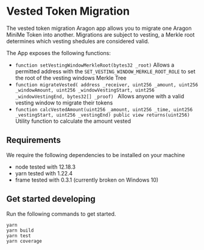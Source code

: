 # Vested Token Migration

The vested token migration Aragon app allows you to migrate one Aragon MiniMe Token into another. Migrations are subject to vesting, a Merkle root determines which vesting shedules are considered valid.

The App exposes the following functions:

- ``function setVestingWindowMerkleRoot(bytes32 _root)`` Allows a permitted address with the `SET_VESTING_WINDOW_MERKLE_ROOT_ROLE` to set the root of the vesting windows Merkle Tree
- `function migrateVested(
        address _receiver,
        uint256 _amount,
        uint256 _windowAmount,
        uint256 _windowVestingStart,
        uint256 _windowVestingEnd,
        bytes32[] _proof)
    ` Allows anyone with a valid vesting window to migrate their tokens
-  ``function calcVestedAmount(uint256 _amount, uint256 _time, uint256 _vestingStart, uint256 _vestingEnd) public view returns(uint256)`` Utility function to calculate the amount vested


## Requirements

We require the following dependencies to be installed on your machine

- node tested with 12.18.3
- yarn tested with 1.22.4
- frame tested with 0.3.1 (currently broken on Windows 10)

## Get started developing

Run the following commands to get started.
```
yarn
yarn build
yarn test
yarn coverage
```